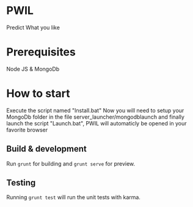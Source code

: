 # PWIL

Predict What you like

# Prerequisites

Node JS & MongoDb

# How to start

Execute the script named "Install.bat"
Now you will need to setup your MongoDb folder in the file server_launcher/mongodblaunch
and finally launch the script "Launch.bat", PWIL will automaticly be opened in your favorite browser

## Build & development

Run `grunt` for building and `grunt serve` for preview.

## Testing

Running `grunt test` will run the unit tests with karma.
